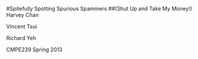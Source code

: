 #Spitefully Spotting Spurious Spammers
##(Shut Up and Take My Money!)
Harvey Chan

Vincent Tsui

Richard Yeh

CMPE239 Spring 2013
